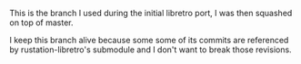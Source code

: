 This is the branch I used during the initial libretro port, I was then
squashed on top of master.

I keep this branch alive because some some of its commits are
referenced by rustation-libretro's submodule and I don't want to break
those revisions.
